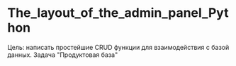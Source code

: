 # The_layout_of_the_admin_panel_Python
Цель: написать простейшие CRUD функции для взаимодействия с базой данных.  Задача "Продуктовая база"
